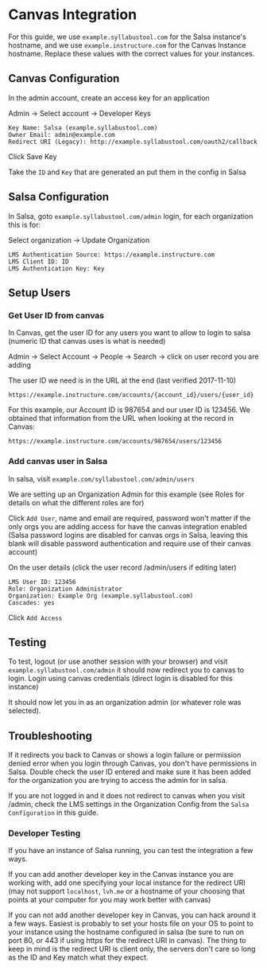 # Canvas Integration

For this guide, we use `example.syllabustool.com` for the Salsa instance's hostname, and we use `example.instructure.com` for the Canvas Instance hostname. Replace these values with the correct values for your instances.

## Canvas Configuration

In the admin account, create an access key for an application

Admin -> Select account -> Developer Keys

    Key Name: Salsa (example.syllabustool.com)
    Owner Email: admin@example.com
    Redirect URI (Legacy): http://example.syllabustool.com/oauth2/callback

Click Save Key

Take the `ID` and `Key` that are generated an put them in the config in Salsa

## Salsa Configuration

In Salsa, goto `example.syllabustool.com/admin` login, for each organization this is for:

Select organization -> Update Organization

    LMS Authentication Source: https://example.instructure.com
    LMS Client ID: ID
    LMS Authentication Key: Key

## Setup Users

### Get User ID from canvas

In Canvas, get the user ID for any users you want to allow to login to salsa (numeric ID that canvas uses is what is needed)

Admin -> Select Account -> People -> Search -> click on user record you are adding

The user ID we need is in the URL at the end (last verified 2017-11-10)

    https://example.instructure.com/accounts/{account_id}/users/{user_id}

For this example, our Account ID is 987654 and our user ID is 123456. We obtained that information from the URL when looking at the record in Canvas:

    https://example.instructure.com/accounts/987654/users/123456

### Add canvas user in Salsa

In salsa, visit `example.com/syllabustool.com/admin/users`

We are setting up an Organization Admin for this example (see Roles for details on what the different roles are for)

Click `Add User`, name and email are required, password won't matter if the only orgs you are adding access for have the canvas integration enabled (Salsa password logins are disabled for canvas orgs in Salsa, leaving this blank will disable password authentication and require use of their canvas account)

On the user details (click the user record /admin/users if editing later)

    LMS User ID: 123456
    Role: Organization Administrator
    Organization: Example Org (example.syllabustool.com)
    Cascades: yes

Click `Add Access`

## Testing

To test, logout (or use another session with your browser) and visit `example.syllabustool.com/admin` it should now redirect you to canvas to login. Login using canvas credentials (direct login is disabled for this instance)

It should now let you in as an organization admin (or whatever role was selected).

## Troubleshooting

If it redirects you back to Canvas or shows a login failure or permission denied error when you login through Canvas, you don't have permissions in Salsa. Double check the user ID entered and make sure it has been added for the organization you are trying to access the admin for in salsa.

If you are not logged in and it does not redirect to canvas when you visit /admin, check the LMS settings in the Organization Config from the `Salsa Configuration` in this guide.

### Developer Testing

If you have an instance of Salsa running, you can test the integration a few ways.

If you can add another developer key in the Canvas instance you are working with, add one specifying your local instance for the redirect URI (may not support `localhost`, `lvh.me` or a hostname of your choosing that points at your computer for you may work better with canvas)

If you can not add another developer key in Canvas, you can hack around it a few ways. Easiest is probably to set your hosts file on your OS to point to your instance using the hostname configured in salsa (be sure to run on port 80, or 443 if using https for the redirect URI in canvas). The thing to keep in mind is the redirect URI is client only, the servers don't care so long as the ID and Key match what they expect.
